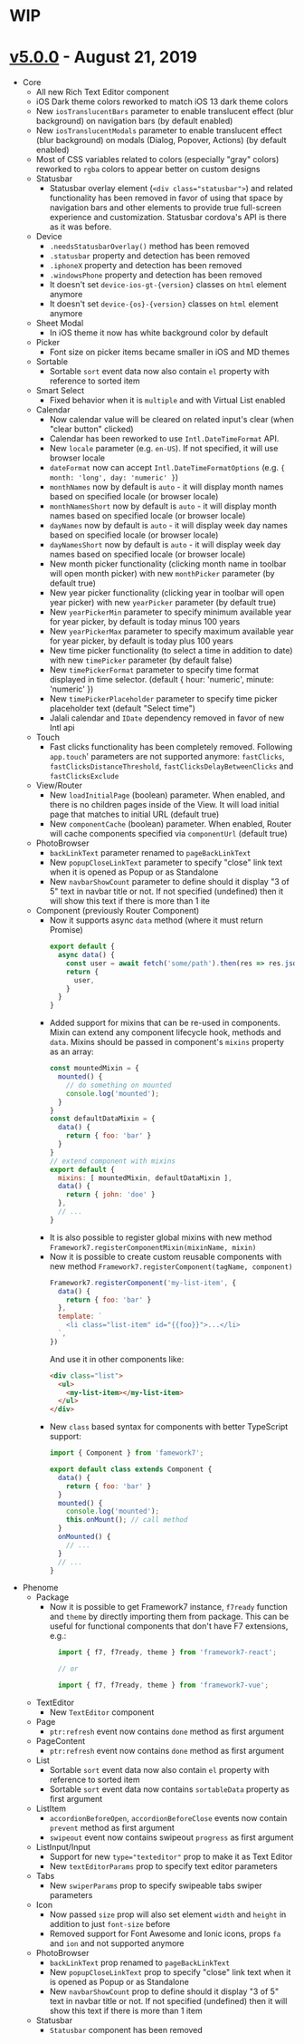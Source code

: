 # WIP

<!--
v5: Core: Device - remove needsStatusbarOverlay(), remove .statusbar …
-->

# [v5.0.0](https://github.com/framework7io/framework7/compare/v4.5.0...v5.0.0) - August 21, 2019
  * Core
    * All new Rich Text Editor component
    * iOS Dark theme colors reworked to match iOS 13 dark theme colors
    * New `iosTranslucentBars` parameter to enable translucent effect (blur background) on navigation bars (by default enabled)
    * New `iosTranslucentModals` parameter to enable translucent effect (blur background) on modals (Dialog, Popover, Actions) (by default enabled)
    * Most of CSS variables related to colors (especially "gray" colors) reworked to `rgba` colors to appear better on custom designs
    * Statusbar
      * Statusbar overlay element (`<div class="statusbar">`) and related functionality has been removed in favor of using that space by navigation bars and other elements to provide true full-screen experience and customization. Statusbar cordova's API is there as it was before.
    * Device
      * `.needsStatusbarOverlay()` method has been removed
      * `.statusbar` property and detection has been removed
      * `.iphoneX` property and detection has been removed
      * `.windowsPhone` property and detection has been removed
      * It doesn't set `device-ios-gt-{version}` classes on `html` element anymore
      * It doesn't set `device-{os}-{version}` classes on `html` element anymore
    * Sheet Modal
      * In iOS theme it now has white background color by default
    * Picker
      * Font size on picker items became smaller in iOS and MD themes
    * Sortable
      * Sortable `sort` event data now also contain `el` property with reference to sorted item
    * Smart Select
      * Fixed behavior when it is `multiple` and with Virtual List enabled
    * Calendar
      * Now calendar value will be cleared on related input's clear (when "clear button" clicked)
      * Calendar has been reworked to use `Intl.DateTimeFormat` API.
      * New `locale` parameter (e.g. `en-US`). If not specified, it will use browser locale
      * `dateFormat` now can accept `Intl.DateTimeFormatOptions` (e.g. `{ month: 'long', day: 'numeric' }`)
      * `monthNames` now by default is `auto` - it will display month names based on specified locale (or browser locale)
      * `monthNamesShort` now by default is `auto` - it will display month names based on specified locale (or browser locale)
      * `dayNames` now by default is `auto` - it will display week day names based on specified locale (or browser locale)
      * `dayNamesShort` now by default is `auto` - it will display week day names based on specified locale (or browser locale)
      * New month picker functionality (clicking month name in toolbar will open month picker) with new `monthPicker` parameter (by default true)
      * New year picker functionality (clicking year in toolbar will open year picker) with new `yearPicker` parameter (by default true)
      * New `yearPickerMin` parameter to specify minimum available year for year picker, by default is today minus 100 years
      * New `yearPickerMax` parameter to specify maximum available year for year picker, by default is today plus 100 years
      * New time picker functionality (to select a time in addition to date) with new `timePicker` parameter (by default false)
      * New `timePickerFormat` parameter to specify time format displayed in time selector. (default { hour: 'numeric', minute: 'numeric' })
      * New `timePickerPlaceholder` parameter to specify time picker placeholder text (default "Select time")
      * Jalali calendar and `IDate` dependency removed in favor of new Intl api
    * Touch
      * Fast clicks functionality has been completely removed. Following `app.touch`' parameters are not supported anymore: `fastClicks`, `fastClicksDistanceThreshold`, `fastClicksDelayBetweenClicks` and `fastClicksExclude`
    * View/Router
      * New `loadInitialPage` (boolean) parameter. When enabled, and there is no children pages inside of the View. It will load initial page that matches to initial URL (default true)
      * New `componentCache` (boolean) parameter. When enabled, Router will cache components specified via `componentUrl` (default true)
    * PhotoBrowser
      * `backLinkText` parameter renamed to `pageBackLinkText`
      * New `popupCloseLinkText` parameter to specify "close" link text when it is opened as Popup or as Standalone
      * New `navbarShowCount` parameter to define should it display "3 of 5" text in navbar title or not. If not specified (undefined) then it will show this text if there is more than 1 ite
    * Component (previously Router Component)
      * Now it supports async `data` method (where it must return Promise)
        ```js
        export default {
          async data() {
            const user = await fetch('some/path').then(res => res.json());
            return {
              user,
            }
          }
        }
        ```
      * Added support for mixins that can be re-used in components. Mixin can extend any component lifecycle hook, methods and `data`. Mixins should be passed in component's `mixins` property as an array:
        ```js
        const mountedMixin = {
          mounted() {
            // do something on mounted
            console.log('mounted');
          }
        }
        const defaultDataMixin = {
          data() {
            return { foo: 'bar' }
          }
        }
        // extend component with mixins
        export default {
          mixins: [ mountedMixin, defaultDataMixin ],
          data() {
            return { john: 'doe' }
          },
          // ...
        }
        ```
      * It is also possible to register global mixins with new method `Framework7.registerComponentMixin(mixinName, mixin)`
      * Now it is possible to create custom reusable components with new method `Framework7.registerComponent(tagName, component)`
        ```js
        Framework7.registerComponent('my-list-item', {
          data() {
            return { foo: 'bar' }
          },
          template: `
            <li class="list-item" id="{{foo}}">...</li>
          `,
        })
        ```
        And use it in other components like:
        ```html
        <div class="list">
          <ul>
            <my-list-item></my-list-item>
          </ul>
        </div>
        ```
      * New `class` based syntax for components with better TypeScript support:
        ```js
        import { Component } from 'famework7';

        export default class extends Component {
          data() {
            return { foo: 'bar' }
          }
          mounted() {
            console.log('mounted');
            this.onMount(); // call method
          }
          onMounted() {
            // ...
          }
          // ...
        }
  * Phenome
    * Package
      * Now it is possible to get Framework7 instance, `f7ready` function and `theme` by directly importing them from package. This can be useful for functional components that don't have F7 extensions, e.g.:
        ```js
          import { f7, f7ready, theme } from 'framework7-react';

          // or

          import { f7, f7ready, theme } from 'framework7-vue';
        ```
    * TextEditor
      * New `TextEditor` component
    * Page
      * `ptr:refresh` event now contains `done` method as first argument
    * PageContent
      * `ptr:refresh` event now contains `done` method as first argument
    * List
      * Sortable `sort` event data now also contain `el` property with reference to sorted item
      * Sortable `sort` event data now contains `sortableData` property as first argument
    * ListItem
      * `accordionBeforeOpen`, `accordionBeforeClose` events now contain `prevent` method as first argument
      * `swipeout` event now contains swipeout `progress` as first argument
    * ListInput/Input
      * Support for new `type="texteditor"` prop to make it as Text Editor
      * New `textEditorParams` prop to specify text editor parameters
    * Tabs
      * New `swiperParams` prop to specify swipeable tabs swiper parameters
    * Icon
      * Now passed `size` prop will also set element `width` and `height` in addition to just `font-size` before
      * Removed support for Font Awesome and Ionic icons, props `fa` and `ion` and not supported anymore
    * PhotoBrowser
      * `backLinkText` prop renamed to `pageBackLinkText`
      * New `popupCloseLinkText` prop to specify "close" link text when it is opened as Popup or as Standalone
      * New `navbarShowCount` prop to define should it display "3 of 5" text in navbar title or not. If not specified (undefined) then it will show this text if there is more than 1 item
    * Statusbar
      * `Statusbar` component has been removed
